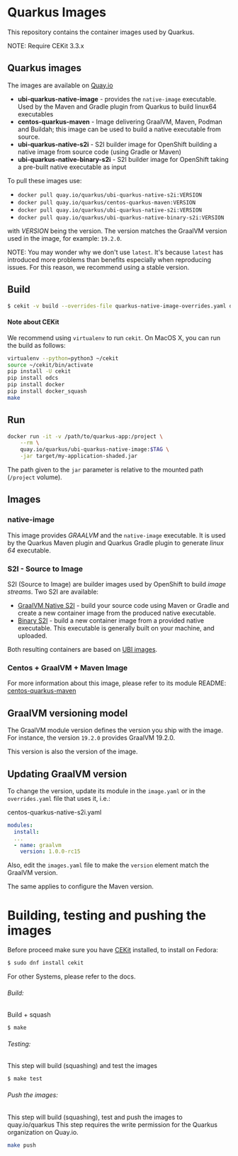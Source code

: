 # Quarkus Images

This repository contains the container images used by Quarkus.

NOTE: Require CEKit 3.3.x


## Quarkus images

The images are available on [Quay.io](https://quay.io/organization/quarkus)

* **ubi-quarkus-native-image** - provides the `native-image` executable. Used by the Maven and Gradle plugin from Quarkus to build linux64 executables
* **centos-quarkus-maven** - Image delivering GraalVM, Maven, Podman and Buildah; this image can be used to build a native executable from source.
* **ubi-quarkus-native-s2i** - S2I builder image for OpenShift building a native image from source code (using Gradle or Maven)
* **ubi-quarkus-native-binary-s2i** - S2I builder image for OpenShift taking a pre-built native executable as input

To pull these images use:

* `docker pull quay.io/quarkus/ubi-quarkus-native-s2i:VERSION`
* `docker pull quay.io/quarkus/centos-quarkus-maven:VERSION`
* `docker pull quay.io/quarkus/ubi-quarkus-native-s2i:VERSION`
* `docker pull quay.io/quarkus/ubi-quarkus-native-binary-s2i:VERSION`

with _VERSION_ being the version. 
The version matches the GraalVM version used in the image, for example: `19.2.0`.

NOTE: You may wonder why we don't use `latest`. It's because `latest` has introduced more problems than benefits especially when reproducing issues. 
For this reason, we recommend using a stable version.

## Build

```bash
$ cekit -v build --overrides-file quarkus-native-image-overrides.yaml docker
```

#### Note about CEKit

We recommend using `virtualenv` to run `cekit`.
On MacOS X, you can run the build as follows:

```bash
virtualenv --python=python3 ~/cekit
source ~/cekit/bin/activate
pip install -U cekit
pip install odcs
pip install docker
pip install docker_squash
make
```

## Run

```bash
docker run -it -v /path/to/quarkus-app:/project \
    --rm \
    quay.io/quarkus/ubi-quarkus-native-image:$TAG \
    -jar target/my-application-shaded.jar
```

The path given to the `jar` parameter is relative to the mounted path (`/project` volume).

## Images

### native-image

This image provides _GRAALVM_ and the `native-image` executable. It is used by the Quarkus Maven plugin and Quarkus Gradle plugin to generate _linux 64_ executable.

### S2I - Source to Image

S2I (Source to Image) are builder images used by OpenShift to build _image streams_.
Two S2I are available:

* [GraalVM Native S2I](modules/quarkus-native-s2i-scripts/README.md) - build your source code using Maven or Gradle and create a new container image from the produced native executable.
* [Binary S2I](modules/quarkus-native-binary-s2i-scripts/README.md) - build a new container image from a provided native executable. This executable is generally built on your machine, and uploaded.

Both resulting containers are based on [UBI images](https://www.redhat.com/en/blog/introducing-red-hat-universal-base-image).

### Centos + GraalVM + Maven Image

For more information about this image, please refer to its module README:
[centos-quarkus-maven](modules/quarkus-maven-scripts/README.md)

## GraalVM versioning model

The GraalVM module version defines the version you ship with the image. 
For instance, the version  `19.2.0` provides GraalVM 19.2.0.

This version is also the version of the image.

## Updating GraalVM version

To change the version, update its module in the `image.yaml` or in the `overrides.yaml` file that uses it, i.e.:

centos-quarkus-native-s2i.yaml
```yaml
modules:
  install:
  ...
  - name: graalvm
    version: 1.0.0-rc15
```

Also, edit the `images.yaml` file to make the `version` element match the GraalVM version.

The same applies to configure the Maven version.

# Building, testing and pushing the images

Before proceed make sure you have [CEKit](https://cekit.io/) installed, to install on Fedora: 

```bash
$ sudo dnf install cekit
```
For other Systems, please refer to the docs.


###### Build:
Build + squash

```bash
$ make
```


###### Testing:
This step will build (squashing) and test the images
```bash
$ make test
```

###### Push the images:
This step will build (squashing), test and push the images to quay.io/quarkus
This step requires the write permission for the Quarkus organization on Quay.io.
```bash
make push
```

